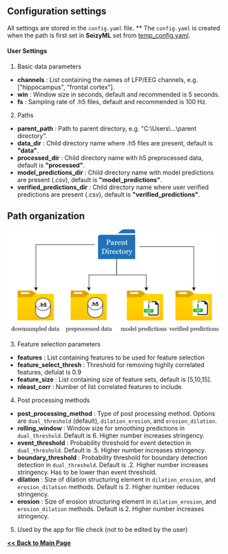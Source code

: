 ## Configuration settings

All settings are stored in the `config.yaml` file.
** The `config.yaml` is created when the path is first set in **SeizyML** set from [temp_config.yaml](/temp_config.yaml).

#### User Settings

1) Basic data parameters
- **channels** : List containing the names of LFP/EEG channels, e.g. ["hippocampus", "frontal cortex"].
- **win** : Window size in seconds, default and recommended is 5 seconds.
- **fs** : Sampling rate of .h5 files, default and recommended is 100 Hz.

2) Paths
- **parent_path** : Path to parent directory, e.g. "C:\\Users\\...\\parent directory".
- **data_dir** : Child directory name where .h5 files are present, default is **"data"**.
- **processed_dir** : Child directory name with h5 preprocessed data, default is **"processed"**.
- **model_predictions_dir** : Child directory name with model predictions are present (.csv), default is **"model_predictions"**.
- **verified_predictions_dir** : Child directory name where user verified predictions are present (.csv), default is **"verified_predictions"**.

## Path organization

<img src="configuration_paths.png" width="500">

3) Feature selection parameters
- **features** : List containing features to be used for feature selection
- **feature_select_thresh** : Threshold for removing highlly correlated features, defulat is 0.9
- **feature_size** : List containing size of feature sets, default is [5,10,15].
- **nleast_corr** : Number of list correlated features to include.

4) Post processing methods
- **post_processing_method** : Type of post processing method. Options are `dual_threshold` (default), `dilation_erosion`, and `erosion_dilation`.
- **rolling_window** : Window size for smoothing predictions in `dual_threshold`. Default is 6. Higher number increases stringency.
- **event_threshold** : Probability threshold for event detection in `dual_threshold`. Default is .5. Higher number increases stringency.
- **boundary_threshold** : Probability threshold for boundary detection detection in `dual_threshold`. Default is .2. Higher number increases stringency. Has to be lower than event threshold.
- **dilation** : Size of dilation structuring element in `dilation_erosion`, and `erosion_dilation` methods. Default is 2. Higher number reduces stringency.
- **erosion** : Size of erosion structuring element in `dilation_erosion`, and `erosion_dilation` methods. Default is 2. Higher number increases stringency.

5) Used by the app for file check (not to be edited by the user)
   
**[<< Back to Main Page](/README.md)**
